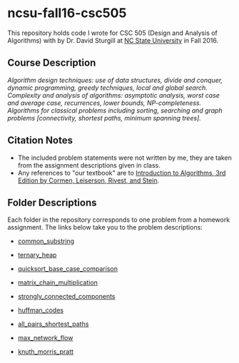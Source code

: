 # ncsu-fall16-csc505

This repository holds code I wrote for CSC 505 (Design and Analysis of Algorithms) with by Dr. David Sturgill at [NC State University](https://ncsu.edu) in Fall 2016.

## Course Description

_Algorithm design techniques: use of data structures, divide and conquer, dynamic programming, greedy techniques, local and global search. Complexity and analysis of algorithms: asymptotic analysis, worst case and average case, recurrences, lower bounds, NP-completeness. Algorithms for classical problems including sorting, searching and graph problems [connectivity, shortest paths, minimum spanning trees]._

## Citation Notes

* The included problem statements were not written by me, they are taken from the assignment descriptions given in class.
* Any references to "our textbook" are to [Introduction to Algorithms, 3rd Edition by Cormen, Leiserson, Rivest, and Stein](https://mitpress.mit.edu/books/introduction-algorithms).

## Folder Descriptions

Each folder in the repository corresponds to one problem from a homework assignment. The links below take you to the problem descriptions:

* [common_substring](https://github.com/dixoncrews/ncsu-fall16-csc505/blob/master/common_substring/common.md)

* [ternary_heap](https://github.com/dixoncrews/ncsu-fall16-csc505/blob/master/ternary_heap/heap3.md)

* [quicksort_base_case_comparison](https://github.com/dixoncrews/ncsu-fall16-csc505/blob/master/quicksort_base_case_comparison/qsort.md)

* [matrix_chain_multiplication](https://github.com/dixoncrews/ncsu-fall16-csc505/blob/master/matrix_chain_multiplication/mult.md)

* [strongly_connected_components](https://github.com/dixoncrews/ncsu-fall16-csc505/blob/master/strongly_connected_components/dependency.md)

* [huffman_codes](https://github.com/dixoncrews/ncsu-fall16-csc505/blob/master/huffman_codes/huffman.md)

* [all_pairs_shortest_paths](https://github.com/dixoncrews/ncsu-fall16-csc505/blob/master/all_pairs_shortest_paths/allpairs.md)

* [max_network_flow](https://github.com/dixoncrews/ncsu-fall16-csc505/blob/master/max_network_flow/maxflow.md)

* [knuth_morris_pratt](https://github.com/dixoncrews/ncsu-fall16-csc505/blob/master/knuth_morris_pratt/kmp.md) 